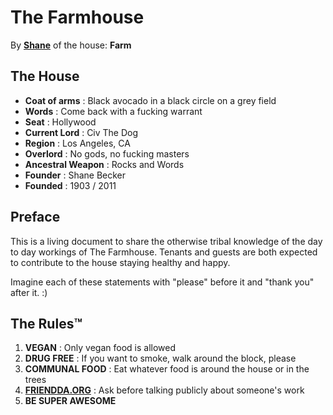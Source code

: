 # The Farmhouse

By **[Shane](http://iamshane.com)** of the house: **Farm**


## The House

* **Coat of arms**     : Black avocado in a black circle on a grey field
* **Words**            : Come back with a fucking warrant
* **Seat**             : Hollywood
* **Current Lord**     : Civ The Dog
* **Region**           : Los Angeles, CA
* **Overlord**         : No gods, no fucking masters
* **Ancestral Weapon** : Rocks and Words
* **Founder**          : Shane Becker
* **Founded**          : 1903 / 2011


## Preface

This is a living document to share the otherwise tribal knowledge of the day to day workings of The Farmhouse.
Tenants and guests are both expected to contribute to the house staying healthy and happy.

Imagine each of these statements with "please" before it and "thank you" after it. :)


## The Rules™

1.  **VEGAN**                               : Only vegan food is allowed
2.  **DRUG FREE**                           : If you want to smoke, walk around the block, please
3.  **COMMUNAL FOOD**                       : Eat whatever food is around the house or in the trees
4.  **[FRIENDDA.ORG](http://friendda.org)** : Ask before talking publicly about someone's work
5.  **BE SUPER AWESOME**
